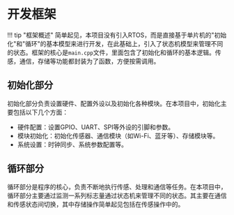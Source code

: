 # 开发框架

!!! tip "框架概述"
    简单起见，本项目没有引入RTOS，而是直接基于单片机的"初始化"和"循环"的基本模型来进行开发，在此基础上，引入了状态机模型来管理不同的状态。框架的核心是`main.cpp`文件，里面包含了初始化和循环的基本逻辑。传感，通信，存储等功能都封装为了函数，方便按需调用。

## 初始化部分

初始化部分负责设置硬件、配置外设以及初始化各种模块。在本项目中，初始化主要包括以下几个方面：

- 硬件配置：设置GPIO、UART、SPI等外设的引脚和参数。
- 模块初始化：初始化传感器、通信模块（如Wi-Fi、蓝牙等）、存储模块等。
- 系统设置：时钟同步、系统参数配置等。

## 循环部分

循环部分是程序的核心，负责不断地执行传感、处理和通信等任务。在本项目中，循环部分主要通过监测一系列标志量通过状态机来管理不同的状态。其主要在通信和传感状态间切换，其中存储操作简单起见包括在传感操作中的。

